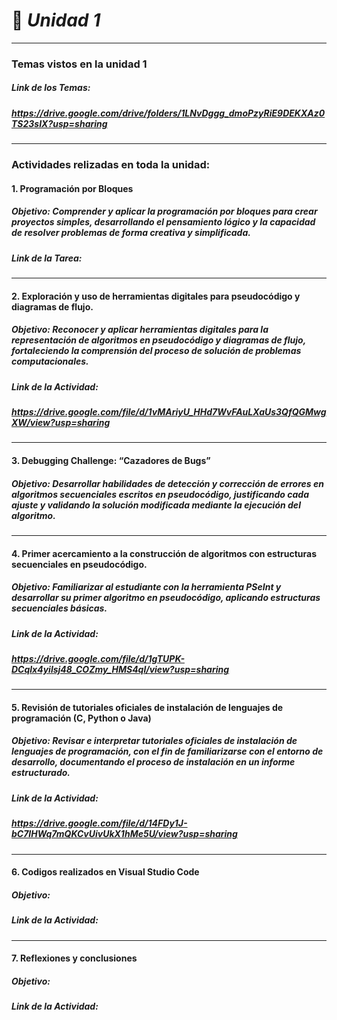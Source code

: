 #   🧩 ***Unidad 1***

---

###     Temas vistos en la unidad 1
#####   Link de los Temas:
#####   https://drive.google.com/drive/folders/1LNvDggg_dmoPzyRiE9DEKXAz0TS23sIX?usp=sharing
---
###     Actividades relizadas en toda la unidad:

####    1.  Programación por Bloques
#####   Objetivo:  Comprender y aplicar la programación por bloques para crear proyectos simples, desarrollando el pensamiento lógico y la capacidad de resolver problemas de forma creativa y simplificada.
#####   Link de la Tarea:
---
####    2.  Exploración y uso de herramientas digitales para pseudocódigo y diagramas de flujo.
#####   Objetivo:  Reconocer y aplicar herramientas digitales para la representación de algoritmos en pseudocódigo y diagramas de flujo, fortaleciendo la comprensión del proceso de solución de problemas computacionales.
#####   Link de la Actividad:
#####   https://drive.google.com/file/d/1vMAriyU_HHd7WvFAuLXaUs3QfQGMwgXW/view?usp=sharing
---
####    3. Debugging Challenge: “Cazadores de Bugs”
#####   Objetivo: Desarrollar habilidades de detección y corrección de errores en algoritmos secuenciales escritos en pseudocódigo, justificando cada ajuste y validando la solución modificada mediante la ejecución del algoritmo. 
#####   
#####   
---
####    4.  Primer acercamiento a la construcción de algoritmos con estructuras secuenciales en pseudocódigo. 
#####   Objetivo:  Familiarizar al estudiante con la herramienta PSeInt y desarrollar su primer algoritmo en pseudocódigo, aplicando estructuras secuenciales básicas. 
#####   Link de la Actividad: 
#####   https://drive.google.com/file/d/1gTUPK-DCqlx4yilsj48_COZmy_HMS4ql/view?usp=sharing
---
####    5.   Revisión de tutoriales oficiales de instalación de lenguajes de programación (C, Python o Java)
#####   Objetivo: Revisar e interpretar tutoriales oficiales de instalación de lenguajes de programación, con el fin de familiarizarse con el entorno de desarrollo, documentando el proceso de instalación en un informe estructurado.
#####   Link de la Actividad: 
#####   https://drive.google.com/file/d/14FDy1J-bC7IHWq7mQKCvUivUkX1hMe5U/view?usp=sharing
---
####    6.  Codigos realizados en Visual Studio Code
#####   Objetivo:
#####   Link de la Actividad:
#####
---
####    7. Reflexiones y conclusiones
#####   Objetivo:
#####   Link de la Actividad:
#####




